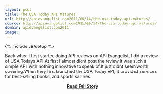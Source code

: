 ```yaml
---
layout: post
title: The USA Today API Matures
url: http://apievangelist.com2011/06/14/the-usa-today-api-matures/
source: http://apievangelist.com2011/06/14/the-usa-today-api-matures/
domain: apievangelist.com2011
image: 
---
```

{% include JB/setup %}<p>Back when I first started doing API reviews on API Evangelist, I did a review of USA Todays API.At first I almost didnt post the review.It was such a simple API, with nothing innovative to speak of.It just didnt seem worth covering.When they first launched the USA Today API, it provided services for best-selling books, and sports salaries.</p>
<center><p><a href="http://apievangelist.com2011/06/14/the-usa-today-api-matures/" style='padding:25px; font-sze:18px; font-weight: bold;'>Read Full Story</a></p></center>
